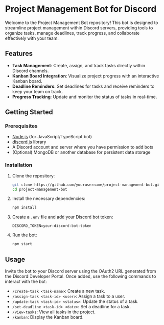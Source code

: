 # Project Management Bot for Discord

Welcome to the Project Management Bot repository! This bot is designed to streamline project management within Discord servers, providing tools to organize tasks, manage deadlines, track progress, and collaborate effectively with your team.

## Features

- **Task Management**: Create, assign, and track tasks directly within Discord channels.
- **Kanban Board Integration**: Visualize project progress with an interactive Kanban board.
- **Deadline Reminders**: Set deadlines for tasks and receive reminders to keep your team on track.
- **Progress Tracking**: Update and monitor the status of tasks in real-time.
## Getting Started

### Prerequisites

- [Node.js](https://nodejs.org/) (for JavaScript/TypeScript bot)
- [discord.js](https://discord.js.org/) library
- A Discord account and server where you have permission to add bots
- (Optional) MongoDB or another database for persistent data storage

### Installation

1. Clone the repository:
   ```sh
   git clone https://github.com/yourusername/project-management-bot.git
   cd project-management-bot
   ```

2. Install the necessary dependencies:
   ```sh
   npm install
   ```

3. Create a `.env` file and add your Discord bot token:
   ```env
   DISCORD_TOKEN=your-discord-bot-token
   ```

4. Run the bot:
   ```sh
   npm start
   ```

## Usage

Invite the bot to your Discord server using the OAuth2 URL generated from the Discord Developer Portal. Once added, use the following commands to interact with the bot:

- `/create-task <task-name>`: Create a new task.
- `/assign-task <task-id> <user>`: Assign a task to a user.
- `/update-task <task-id> <status>`: Update the status of a task.
- `/set-deadline <task-id> <date>`: Set a deadline for a task.
- `/view-tasks`: View all tasks in the project.
- `/kanban`: Display the Kanban board.
